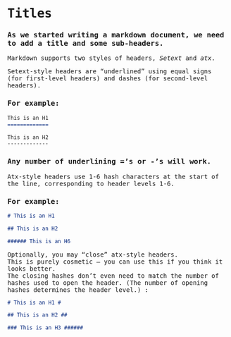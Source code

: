 <!-- <head>
<link rel="preconnect" href="https://fonts.gstatic.com">
<link href="https://fonts.googleapis.com/css2?family=Inconsolata&display=swap" rel="stylesheet">
</head> -->

<div style="font-family:monospace;">

# Titles

### As we started writing a markdown document, we need to add a **title** and some **sub-headers**.

Markdown supports two styles of headers, *Setext* and *atx*.

Setext-style headers are “underlined” using equal signs (for first-level headers) and dashes (for second-level headers). 

### **For example:**

```markdown
This is an H1
=============

This is an H2
-------------
```

### Any number of underlining =’s or -’s will work.

Atx-style headers use 1-6 hash characters at the start of the line, corresponding to header levels 1-6. 

### **For example:**

```markdown
# This is an H1

## This is an H2

###### This is an H6
```

Optionally, you may “close” atx-style headers.
<br>
 This is purely cosmetic — you can use this if you think it looks better.
 <br> The closing hashes don’t even need to match the number of hashes used to open the header. (The number of opening hashes determines the header level.) :

```markdown
# This is an H1 #

## This is an H2 ##

### This is an H3 ######
```
</div>
